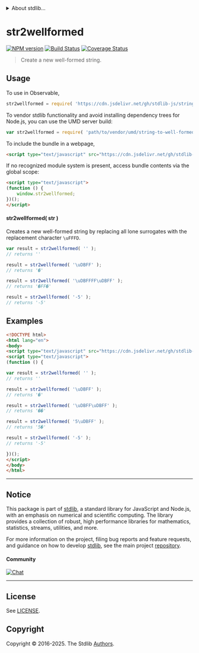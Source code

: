 <!--

@license Apache-2.0

Copyright (c) 2024 The Stdlib Authors.

Licensed under the Apache License, Version 2.0 (the "License");
you may not use this file except in compliance with the License.
You may obtain a copy of the License at

   http://www.apache.org/licenses/LICENSE-2.0

Unless required by applicable law or agreed to in writing, software
distributed under the License is distributed on an "AS IS" BASIS,
WITHOUT WARRANTIES OR CONDITIONS OF ANY KIND, either express or implied.
See the License for the specific language governing permissions and
limitations under the License.

-->


<details>
  <summary>
    About stdlib...
  </summary>
  <p>We believe in a future in which the web is a preferred environment for numerical computation. To help realize this future, we've built stdlib. stdlib is a standard library, with an emphasis on numerical and scientific computation, written in JavaScript (and C) for execution in browsers and in Node.js.</p>
  <p>The library is fully decomposable, being architected in such a way that you can swap out and mix and match APIs and functionality to cater to your exact preferences and use cases.</p>
  <p>When you use stdlib, you can be absolutely certain that you are using the most thorough, rigorous, well-written, studied, documented, tested, measured, and high-quality code out there.</p>
  <p>To join us in bringing numerical computing to the web, get started by checking us out on <a href="https://github.com/stdlib-js/stdlib">GitHub</a>, and please consider <a href="https://opencollective.com/stdlib">financially supporting stdlib</a>. We greatly appreciate your continued support!</p>
</details>

# str2wellformed

[![NPM version][npm-image]][npm-url] [![Build Status][test-image]][test-url] [![Coverage Status][coverage-image]][coverage-url] <!-- [![dependencies][dependencies-image]][dependencies-url] -->

> Create a new well-formed string.



<section class="usage">

## Usage

To use in Observable,

```javascript
str2wellformed = require( 'https://cdn.jsdelivr.net/gh/stdlib-js/string-to-well-formed@umd/browser.js' )
```

To vendor stdlib functionality and avoid installing dependency trees for Node.js, you can use the UMD server build:

```javascript
var str2wellformed = require( 'path/to/vendor/umd/string-to-well-formed/index.js' )
```

To include the bundle in a webpage,

```html
<script type="text/javascript" src="https://cdn.jsdelivr.net/gh/stdlib-js/string-to-well-formed@umd/browser.js"></script>
```

If no recognized module system is present, access bundle contents via the global scope:

```html
<script type="text/javascript">
(function () {
    window.str2wellformed;
})();
</script>
```

#### str2wellformed( str )

Creates a new well-formed string by replacing all lone surrogates with the replacement character `\uFFFD`.

<!-- eslint-disable no-new-wrappers -->

```javascript
var result = str2wellformed( '' );
// returns ''

result = str2wellformed( '\uDBFF' );
// returns '�'

result = str2wellformed( '\uDBFFFF\uDBFF' );
// returns '�FF�'

result = str2wellformed( '-5' );
// returns '-5'
```

</section>

<!-- /.usage -->

<section class="examples">

## Examples

<!-- eslint-disable no-new-wrappers -->

<!-- eslint no-undef: "error" -->

```html
<!DOCTYPE html>
<html lang="en">
<body>
<script type="text/javascript" src="https://cdn.jsdelivr.net/gh/stdlib-js/string-to-well-formed@umd/browser.js"></script>
<script type="text/javascript">
(function () {

var result = str2wellformed( '' );
// returns ''

result = str2wellformed( '\uDBFF' );
// returns '�'

result = str2wellformed( '\uDBFF\uDBFF' );
// returns '��'

result = str2wellformed( '5\uDBFF' );
// returns '5�'

result = str2wellformed( '-5' );
// returns '-5'

})();
</script>
</body>
</html>
```

</section>

<!-- /.examples -->

<!-- Section for related `stdlib` packages. Do not manually edit this section, as it is automatically populated. -->

<section class="related">

</section>

<!-- /.related -->

<!-- Section for all links. Make sure to keep an empty line after the `section` element and another before the `/section` close. -->


<section class="main-repo" >

* * *

## Notice

This package is part of [stdlib][stdlib], a standard library for JavaScript and Node.js, with an emphasis on numerical and scientific computing. The library provides a collection of robust, high performance libraries for mathematics, statistics, streams, utilities, and more.

For more information on the project, filing bug reports and feature requests, and guidance on how to develop [stdlib][stdlib], see the main project [repository][stdlib].

#### Community

[![Chat][chat-image]][chat-url]

---

## License

See [LICENSE][stdlib-license].


## Copyright

Copyright &copy; 2016-2025. The Stdlib [Authors][stdlib-authors].

</section>

<!-- /.stdlib -->

<!-- Section for all links. Make sure to keep an empty line after the `section` element and another before the `/section` close. -->

<section class="links">

[npm-image]: http://img.shields.io/npm/v/@stdlib/string-to-well-formed.svg
[npm-url]: https://npmjs.org/package/@stdlib/string-to-well-formed

[test-image]: https://github.com/stdlib-js/string-to-well-formed/actions/workflows/test.yml/badge.svg?branch=main
[test-url]: https://github.com/stdlib-js/string-to-well-formed/actions/workflows/test.yml?query=branch:main

[coverage-image]: https://img.shields.io/codecov/c/github/stdlib-js/string-to-well-formed/main.svg
[coverage-url]: https://codecov.io/github/stdlib-js/string-to-well-formed?branch=main

<!--

[dependencies-image]: https://img.shields.io/david/stdlib-js/string-to-well-formed.svg
[dependencies-url]: https://david-dm.org/stdlib-js/string-to-well-formed/main

-->

[chat-image]: https://img.shields.io/gitter/room/stdlib-js/stdlib.svg
[chat-url]: https://app.gitter.im/#/room/#stdlib-js_stdlib:gitter.im

[stdlib]: https://github.com/stdlib-js/stdlib

[stdlib-authors]: https://github.com/stdlib-js/stdlib/graphs/contributors

[umd]: https://github.com/umdjs/umd
[es-module]: https://developer.mozilla.org/en-US/docs/Web/JavaScript/Guide/Modules

[deno-url]: https://github.com/stdlib-js/string-to-well-formed/tree/deno
[deno-readme]: https://github.com/stdlib-js/string-to-well-formed/blob/deno/README.md
[umd-url]: https://github.com/stdlib-js/string-to-well-formed/tree/umd
[umd-readme]: https://github.com/stdlib-js/string-to-well-formed/blob/umd/README.md
[esm-url]: https://github.com/stdlib-js/string-to-well-formed/tree/esm
[esm-readme]: https://github.com/stdlib-js/string-to-well-formed/blob/esm/README.md
[branches-url]: https://github.com/stdlib-js/string-to-well-formed/blob/main/branches.md

[stdlib-license]: https://raw.githubusercontent.com/stdlib-js/string-to-well-formed/main/LICENSE

<!-- <related-links> -->

<!-- </related-links> -->

</section>

<!-- /.links -->
